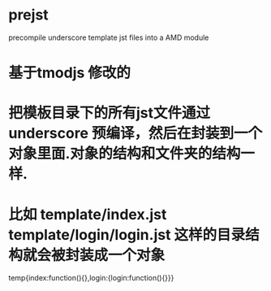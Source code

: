 # prejst
precompile underscore template jst files into a AMD module

# 基于tmodjs 修改的
# 把模板目录下的所有jst文件通过underscore 预编译，然后在封装到一个对象里面.对象的结构和文件夹的结构一样.
# 比如 template/index.jst   template/login/login.jst 这样的目录结构就会被封装成一个对象

temp{index:function(){},login:{login:function(){}}}

